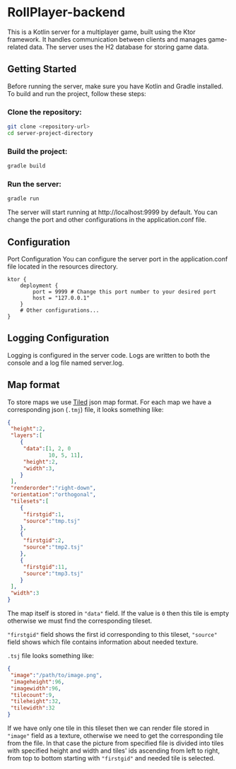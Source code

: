 # RollPlayer-backend
This is a Kotlin server for a multiplayer game, built using the Ktor framework. It handles communication between clients and manages game-related data. The server uses the H2 database for storing game data.

## Getting Started
Before running the server, make sure you have Kotlin and Gradle installed. To build and run the project, follow these steps:

### Clone the repository:
```bash
git clone <repository-url>
cd server-project-directory
```

### Build the project:
```bash
gradle build
```

### Run the server:
```bash
gradle run
```
The server will start running at http://localhost:9999 by default. You can change the port and other configurations in the application.conf file.

## Configuration
Port Configuration
You can configure the server port in the application.conf file located in the resources directory.

```properties
ktor {
    deployment {
        port = 9999 # Change this port number to your desired port
        host = "127.0.0.1"
    }
    # Other configurations...
}
```

## Logging Configuration
Logging is configured in the server code. Logs are written to both the console and a log file named server.log.

## Map format
To store maps we use [Tiled](https://doc.mapeditor.org/en/stable/reference/json-map-format/) json map format. For each map we have a corresponding json (`.tmj`) file, it looks something like:

```json
{
 "height":2,
 "layers":[
    {
     "data":[1, 2, 0
             10, 5, 11],
     "height":2,
     "width":3,
    }   
 ],
 "renderorder":"right-down",
 "orientation":"orthogonal",
 "tilesets":[
    {
     "firstgid":1,
     "source":"tmp.tsj"
    },
    {
     "firstgid":2,
     "source":"tmp2.tsj"
    },
    {
     "firstgid":11,
     "source":"tmp3.tsj"
    }
 ],
 "width":3
}
```

The map itself is stored in `"data"` field. If the value is `0` then this tile is empty otherwise we must find the corresponding tileset. 

`"firstgid"` field shows the first id corresponding to this tileset, `"source"` field shows which file contains information about needed texture.

`.tsj` file looks something like: 

```json
{
 "image":"/path/to/image.png",
 "imageheight":96,
 "imagewidth":96,
 "tilecount":9,
 "tileheight":32,
 "tilewidth":32
}
```

If we have only one tile in this tileset then we can render file stored in `"image"` field as a texture, otherwise we need to get the corresponding tile from the file. In that case the picture from specified file is divided into tiles with specified height and width and tiles' ids ascending from left to right, from top to bottom starting with `"firstgid"` and needed tile is selected.

